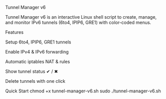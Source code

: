 Tunnel Manager v6

Tunnel Manager v6 is an interactive Linux shell script to create, manage, and monitor IPv6 tunnels (6to4, IPIP6, GRE1) with color-coded menus.

Features

Setup 6to4, IPIP6, GRE1 tunnels

Enable IPv4 & IPv6 forwarding

Automatic iptables NAT & rules

Show tunnel status ✔ / ✖

Delete tunnels with one click

Quick Start
chmod +x tunnel-manager-v6.sh
sudo ./tunnel-manager-v6.sh
